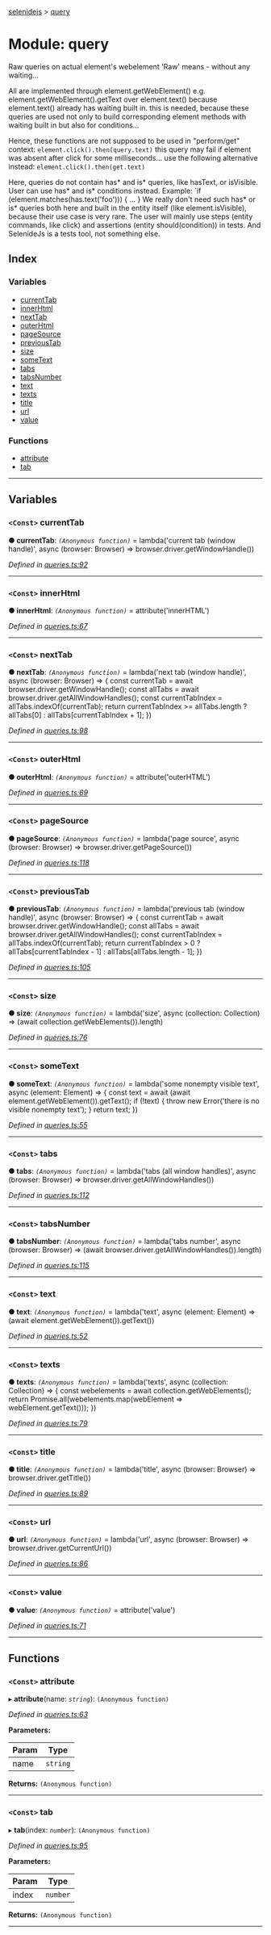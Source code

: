 [selenidejs](../README.md) > [query](../modules/query.md)

# Module: query

Raw queries on actual element's webelement 'Raw' means - without any waiting...

All are implemented through element.getWebElement() e.g. element.getWebElement().getText over element.text() because element.text() already has waiting built in. this is needed, because these queries are used not only to build corresponding element methods with waiting built in but also for conditions...

Hence, these functions are not supposed to be used in "perform/get" context: `element.click().then(query.text)` this query may fail if element was absent after click for some milliseconds... use the following alternative instead: `element.click().then(get.text)`

Here, queries do not contain has* and is* queries, like hasText, or isVisible. User can use has* and is* conditions instead. Example: `if (element.matches(has.text('foo'))) { ... } We really don't need such has* or is* queries both here and built in the entity itself (like element.isVisible), because their use case is very rare. The user will mainly use steps (entity commands, like click) and assertions (entity should(condition)) in tests. And SelenideJs is a tests tool, not something else.

## Index

### Variables

* [currentTab](query.md#currenttab)
* [innerHtml](query.md#innerhtml)
* [nextTab](query.md#nexttab)
* [outerHtml](query.md#outerhtml)
* [pageSource](query.md#pagesource)
* [previousTab](query.md#previoustab)
* [size](query.md#size)
* [someText](query.md#sometext)
* [tabs](query.md#tabs)
* [tabsNumber](query.md#tabsnumber)
* [text](query.md#text)
* [texts](query.md#texts)
* [title](query.md#title)
* [url](query.md#url)
* [value](query.md#value)

### Functions

* [attribute](query.md#attribute)
* [tab](query.md#tab)

---

## Variables

<a id="currenttab"></a>

### `<Const>` currentTab

**● currentTab**: *`(Anonymous function)`* =  lambda('current tab (window handle)', async (browser: Browser) =>
        browser.driver.getWindowHandle())

*Defined in [queries.ts:92](https://github.com/knowledgeexpert/selenidejs/blob/master/lib/queries.ts#L92)*

___
<a id="innerhtml"></a>

### `<Const>` innerHtml

**● innerHtml**: *`(Anonymous function)`* =  attribute('innerHTML')

*Defined in [queries.ts:67](https://github.com/knowledgeexpert/selenidejs/blob/master/lib/queries.ts#L67)*

___
<a id="nexttab"></a>

### `<Const>` nextTab

**● nextTab**: *`(Anonymous function)`* =  lambda('next tab (window handle)', async (browser: Browser) => {
        const currentTab = await browser.driver.getWindowHandle();
        const allTabs = await browser.driver.getAllWindowHandles();
        const currentTabIndex = allTabs.indexOf(currentTab);
        return currentTabIndex >= allTabs.length ? allTabs[0] : allTabs[currentTabIndex + 1];
    })

*Defined in [queries.ts:98](https://github.com/knowledgeexpert/selenidejs/blob/master/lib/queries.ts#L98)*

___
<a id="outerhtml"></a>

### `<Const>` outerHtml

**● outerHtml**: *`(Anonymous function)`* =  attribute('outerHTML')

*Defined in [queries.ts:69](https://github.com/knowledgeexpert/selenidejs/blob/master/lib/queries.ts#L69)*

___
<a id="pagesource"></a>

### `<Const>` pageSource

**● pageSource**: *`(Anonymous function)`* =  lambda('page source', async (browser: Browser) =>
       browser.driver.getPageSource())

*Defined in [queries.ts:118](https://github.com/knowledgeexpert/selenidejs/blob/master/lib/queries.ts#L118)*

___
<a id="previoustab"></a>

### `<Const>` previousTab

**● previousTab**: *`(Anonymous function)`* =  lambda('previous tab (window handle)', async (browser: Browser) => {
        const currentTab = await browser.driver.getWindowHandle();
        const allTabs = await browser.driver.getAllWindowHandles();
        const currentTabIndex = allTabs.indexOf(currentTab);
        return currentTabIndex > 0 ? allTabs[currentTabIndex - 1] : allTabs[allTabs.length - 1];
    })

*Defined in [queries.ts:105](https://github.com/knowledgeexpert/selenidejs/blob/master/lib/queries.ts#L105)*

___
<a id="size"></a>

### `<Const>` size

**● size**: *`(Anonymous function)`* =  lambda('size', async (collection: Collection) =>
        (await collection.getWebElements()).length)

*Defined in [queries.ts:76](https://github.com/knowledgeexpert/selenidejs/blob/master/lib/queries.ts#L76)*

___
<a id="sometext"></a>

### `<Const>` someText

**● someText**: *`(Anonymous function)`* =  lambda('some nonempty visible text', async (element: Element) => {
        const text = await (await element.getWebElement()).getText();
        if (!text) {
            throw new Error('there is no visible nonempty text');
        }
        return text;
    })

*Defined in [queries.ts:55](https://github.com/knowledgeexpert/selenidejs/blob/master/lib/queries.ts#L55)*

___
<a id="tabs"></a>

### `<Const>` tabs

**● tabs**: *`(Anonymous function)`* =  lambda('tabs (all window handles)', async (browser: Browser) =>
        browser.driver.getAllWindowHandles())

*Defined in [queries.ts:112](https://github.com/knowledgeexpert/selenidejs/blob/master/lib/queries.ts#L112)*

___
<a id="tabsnumber"></a>

### `<Const>` tabsNumber

**● tabsNumber**: *`(Anonymous function)`* =  lambda('tabs number', async (browser: Browser) =>
        (await browser.driver.getAllWindowHandles()).length)

*Defined in [queries.ts:115](https://github.com/knowledgeexpert/selenidejs/blob/master/lib/queries.ts#L115)*

___
<a id="text"></a>

### `<Const>` text

**● text**: *`(Anonymous function)`* =  lambda('text', async (element: Element) =>
        (await element.getWebElement()).getText())

*Defined in [queries.ts:52](https://github.com/knowledgeexpert/selenidejs/blob/master/lib/queries.ts#L52)*

___
<a id="texts"></a>

### `<Const>` texts

**● texts**: *`(Anonymous function)`* =  lambda('texts', async (collection: Collection) => {
        const webelements = await collection.getWebElements();
        return Promise.all(webelements.map(webElement => webElement.getText()));
    })

*Defined in [queries.ts:79](https://github.com/knowledgeexpert/selenidejs/blob/master/lib/queries.ts#L79)*

___
<a id="title"></a>

### `<Const>` title

**● title**: *`(Anonymous function)`* =  lambda('title', async (browser: Browser) =>
        browser.driver.getTitle())

*Defined in [queries.ts:89](https://github.com/knowledgeexpert/selenidejs/blob/master/lib/queries.ts#L89)*

___
<a id="url"></a>

### `<Const>` url

**● url**: *`(Anonymous function)`* =  lambda('url', async (browser: Browser) =>
        browser.driver.getCurrentUrl())

*Defined in [queries.ts:86](https://github.com/knowledgeexpert/selenidejs/blob/master/lib/queries.ts#L86)*

___
<a id="value"></a>

### `<Const>` value

**● value**: *`(Anonymous function)`* =  attribute('value')

*Defined in [queries.ts:71](https://github.com/knowledgeexpert/selenidejs/blob/master/lib/queries.ts#L71)*

___

## Functions

<a id="attribute"></a>

### `<Const>` attribute

▸ **attribute**(name: *`string`*): `(Anonymous function)`

*Defined in [queries.ts:63](https://github.com/knowledgeexpert/selenidejs/blob/master/lib/queries.ts#L63)*

**Parameters:**

| Param | Type |
| ------ | ------ |
| name | `string` |

**Returns:** `(Anonymous function)`

___
<a id="tab"></a>

### `<Const>` tab

▸ **tab**(index: *`number`*): `(Anonymous function)`

*Defined in [queries.ts:95](https://github.com/knowledgeexpert/selenidejs/blob/master/lib/queries.ts#L95)*

**Parameters:**

| Param | Type |
| ------ | ------ |
| index | `number` |

**Returns:** `(Anonymous function)`

___

